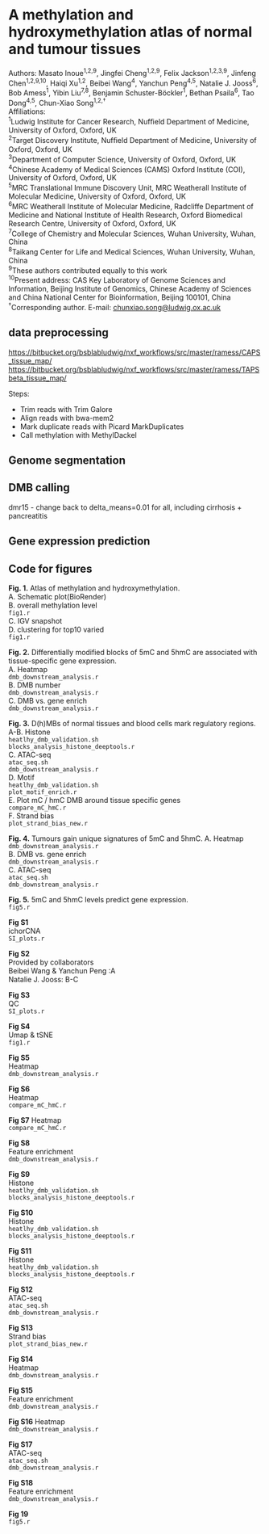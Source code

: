 # A methylation and hydroxymethylation atlas of normal and tumour tissues 
Authors: Masato Inoue<sup>1,2,9</sup>, Jingfei Cheng<sup>1,2,9</sup>, Felix Jackson<sup>1,2,3,9</sup>, Jinfeng Chen<sup>1,2,9,10</sup>, Haiqi Xu<sup>1,2</sup>, Beibei Wang<sup>4</sup>, Yanchun Peng<sup>4,5</sup>, Natalie J. Jooss<sup>6</sup>, Bob Amess<sup>1</sup>, Yibin Liu<sup>7,8</sup>, Benjamin Schuster-Böckler<sup>1</sup>, Bethan Psaila<sup>6</sup>, Tao Dong<sup>4,5</sup>, Chun-Xiao Song<sup>1,2,†</sup>  
Affiliations:  
<sup>1</sup>Ludwig Institute for Cancer Research, Nufﬁeld Department of Medicine, University of Oxford, Oxford, UK  
<sup>2</sup>Target Discovery Institute, Nufﬁeld Department of Medicine, University of Oxford, Oxford, UK  
<sup>3</sup>Department of Computer Science, University of Oxford, Oxford, UK  
<sup>4</sup>Chinese Academy of Medical Sciences (CAMS) Oxford Institute (COI), University of Oxford, Oxford, UK  
<sup>5</sup>MRC Translational Immune Discovery Unit, MRC Weatherall Institute of Molecular Medicine, University of Oxford, Oxford, UK  
<sup>6</sup>MRC Weatherall Institute of Molecular Medicine, Radcliffe Department of Medicine and National Institute of Health Research, Oxford Biomedical Research Centre, University of Oxford, Oxford, UK  
<sup>7</sup>College of Chemistry and Molecular Sciences, Wuhan University, Wuhan, China  
<sup>8</sup>Taikang Center for Life and Medical Sciences, Wuhan University, Wuhan, China  
<sup>9</sup>These authors contributed equally to this work  
<sup>10</sup>Present address: CAS Key Laboratory of Genome Sciences and Information, Beijing Institute of Genomics, Chinese Academy of Sciences and China National Center for Bioinformation, Beijing 100101, China  
<sup>†</sup>Corresponding author. E-mail: chunxiao.song@ludwig.ox.ac.uk
 
## data preprocessing
https://bitbucket.org/bsblabludwig/nxf_workflows/src/master/ramess/CAPS_tissue_map/
https://bitbucket.org/bsblabludwig/nxf_workflows/src/master/ramess/TAPSbeta_tissue_map/

Steps:
* Trim reads with Trim Galore
* Align reads with bwa-mem2
* Mark duplicate reads with Picard MarkDuplicates
* Call methylation with MethylDackel

## Genome segmentation

## DMB calling
dmr15 - change back to delta_means=0.01 for all, including cirrhosis + pancreatitis

## Gene expression prediction


## Code for figures
**Fig. 1.** Atlas of methylation and hydroxymethylation.  
A. Schematic plot(BioRender)  
B. overall methylation level  
`fig1.r`  
C. IGV snapshot  
D. clustering for top10 varied  
`fig1.r`  

**Fig. 2.** Differentially modified blocks of 5mC and 5hmC are associated with tissue-specific gene expression.  
A. Heatmap  
`dmb_downstream_analysis.r`  
B. DMB number  
`dmb_downstream_analysis.r`  
C. DMB vs. gene enrich  
`dmb_downstream_analysis.r`  

**Fig. 3.** D(h)MBs of normal tissues and blood cells mark regulatory regions.  
A-B. Histone  
`heatlhy_dmb_validation.sh`  
`blocks_analysis_histone_deeptools.r`  
C. ATAC-seq  
`atac_seq.sh`  
`dmb_downstream_analysis.r`  
D. Motif  
`heatlhy_dmb_validation.sh`  
`plot_motif_enrich.r`  
E. Plot mC / hmC DMB around tissue specific genes  
`compare_mC_hmC.r`  
F. Strand bias   
`plot_strand_bias_new.r`  

**Fig. 4.** Tumours gain unique signatures of 5mC and 5hmC.
A. Heatmap 
`dmb_downstream_analysis.r`  
B. DMB vs. gene enrich   
`dmb_downstream_analysis.r`  
C. ATAC-seq  
`atac_seq.sh`  
`dmb_downstream_analysis.r`  

**Fig. 5.** 5mC and 5hmC levels predict gene expression.  
`fig5.r`

**Fig S1**  
ichorCNA  
`SI_plots.r`  

**Fig S2**  
Provided by collaborators  
Beibei Wang & Yanchun Peng :A  
Natalie J. Jooss: B-C  

**Fig S3**  
QC  
`SI_plots.r`  

**Fig S4**  
Umap & tSNE  
`fig1.r`  

**Fig S5**  
Heatmap  
`dmb_downstream_analysis.r`  

**Fig S6**  
Heatmap  
`compare_mC_hmC.r`  

**Fig S7**
Heatmap  
`compare_mC_hmC.r`  

**Fig S8**  
Feature enrichment   
`dmb_downstream_analysis.r`  

**Fig S9**  
Histone  
`heatlhy_dmb_validation.sh`  
`blocks_analysis_histone_deeptools.r`  

**Fig S10**  
Histone  
`heatlhy_dmb_validation.sh`  
`blocks_analysis_histone_deeptools.r`  

**Fig S11**  
Histone  
`heatlhy_dmb_validation.sh`  
`blocks_analysis_histone_deeptools.r`  

**Fig S12**  
ATAC-seq  
`atac_seq.sh`  
`dmb_downstream_analysis.r`  

**Fig S13**  
Strand bias   
`plot_strand_bias_new.r`  

**Fig S14**  
Heatmap  
`dmb_downstream_analysis.r`  

**Fig S15**  
Feature enrichment   
`dmb_downstream_analysis.r`  

**Fig S16**
Heatmap  
`dmb_downstream_analysis.r`  

**Fig S17**  
ATAC-seq  
`atac_seq.sh`  
`dmb_downstream_analysis.r`  

**Fig S18**  
Feature enrichment   
`dmb_downstream_analysis.r`  

**Fig 19**  
`fig5.r`
